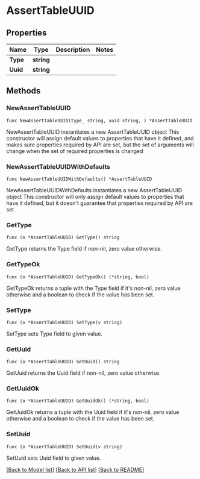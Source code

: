 # AssertTableUUID

## Properties

Name | Type | Description | Notes
------------ | ------------- | ------------- | -------------
**Type** | **string** |  | 
**Uuid** | **string** |  | 

## Methods

### NewAssertTableUUID

`func NewAssertTableUUID(type_ string, uuid string, ) *AssertTableUUID`

NewAssertTableUUID instantiates a new AssertTableUUID object
This constructor will assign default values to properties that have it defined,
and makes sure properties required by API are set, but the set of arguments
will change when the set of required properties is changed

### NewAssertTableUUIDWithDefaults

`func NewAssertTableUUIDWithDefaults() *AssertTableUUID`

NewAssertTableUUIDWithDefaults instantiates a new AssertTableUUID object
This constructor will only assign default values to properties that have it defined,
but it doesn't guarantee that properties required by API are set

### GetType

`func (o *AssertTableUUID) GetType() string`

GetType returns the Type field if non-nil, zero value otherwise.

### GetTypeOk

`func (o *AssertTableUUID) GetTypeOk() (*string, bool)`

GetTypeOk returns a tuple with the Type field if it's non-nil, zero value otherwise
and a boolean to check if the value has been set.

### SetType

`func (o *AssertTableUUID) SetType(v string)`

SetType sets Type field to given value.


### GetUuid

`func (o *AssertTableUUID) GetUuid() string`

GetUuid returns the Uuid field if non-nil, zero value otherwise.

### GetUuidOk

`func (o *AssertTableUUID) GetUuidOk() (*string, bool)`

GetUuidOk returns a tuple with the Uuid field if it's non-nil, zero value otherwise
and a boolean to check if the value has been set.

### SetUuid

`func (o *AssertTableUUID) SetUuid(v string)`

SetUuid sets Uuid field to given value.



[[Back to Model list]](../README.md#documentation-for-models) [[Back to API list]](../README.md#documentation-for-api-endpoints) [[Back to README]](../README.md)


